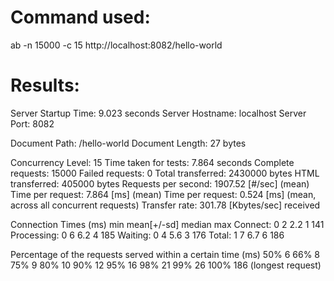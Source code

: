 # Command used: #
ab -n 15000 -c 15 http://localhost:8082/hello-world

# Results: #

Server Startup Time:    9.023 seconds
Server Hostname:        localhost
Server Port:            8082

Document Path:          /hello-world
Document Length:        27 bytes

Concurrency Level:      15
Time taken for tests:   7.864 seconds
Complete requests:      15000
Failed requests:        0
Total transferred:      2430000 bytes
HTML transferred:       405000 bytes
Requests per second:    1907.52 [#/sec] (mean)
Time per request:       7.864 [ms] (mean)
Time per request:       0.524 [ms] (mean, across all concurrent requests)
Transfer rate:          301.78 [Kbytes/sec] received

Connection Times (ms)
              min  mean[+/-sd] median   max
Connect:        0    2   2.2      1     141
Processing:     0    6   6.2      4     185
Waiting:        0    4   5.6      3     176
Total:          1    7   6.7      6     186

Percentage of the requests served within a certain time (ms)
  50%      6
  66%      8
  75%      9
  80%     10
  90%     12
  95%     16
  98%     21
  99%     26
 100%    186 (longest request)
